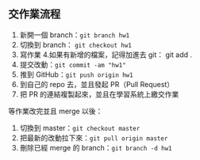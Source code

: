 ## 交作業流程

1. 新開一個 branch：`git branch hw1`
2. 切換到 branch： `git checkout hw1`
3. 寫作業
4.如果有新增的檔案，記得加進去 git： git add .
5. 提交改動：`git commit -am "hw1"`
6. 推到 GitHub：`git push origin hw1`
7. 到自己的 repo 去，並且發起 PR（Pull Request）
8. 把 PR 的連結複製起來，並且在學習系統上繳交作業

等作業改完並且 merge 以後：

1. 切換到 master：`git checkout master`
2. 把最新的改動拉下來：`git pull origin master`
3. 刪除已經 merge 的 branch：`git branch -d hw1`